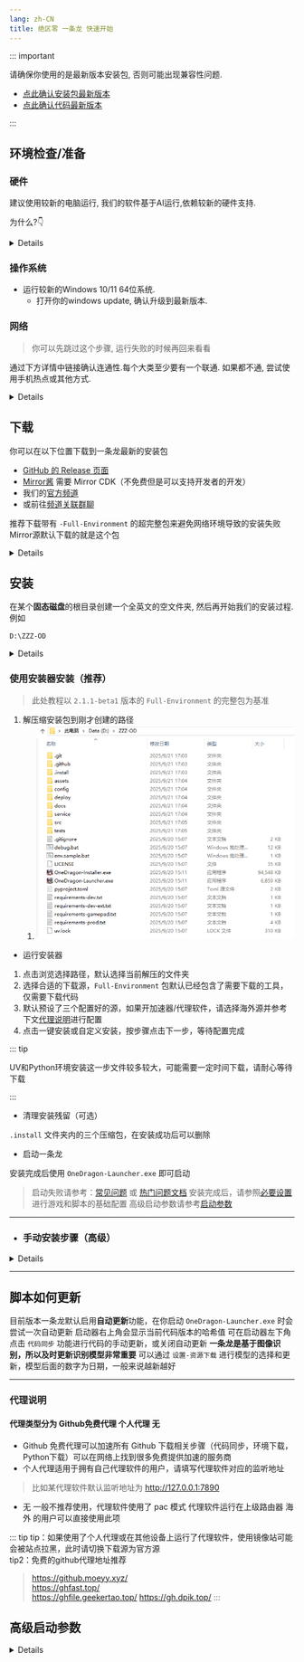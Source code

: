 ```yaml
---
lang: zh-CN
title: 绝区零 一条龙 快速开始
---
```


::: important

请确保你使用的是最新版本安装包, 否则可能出现兼容性问题.
- [点此确认安装包最新版本](https://github.com/OneDragon-Anything/ZenlessZoneZero-OneDragon/releases)
- [点此确认代码最新版本](https://github.com/OneDragon-Anything/ZenlessZoneZero-OneDragon/commits/main/)

:::

## 环境检查/准备

### 硬件

建议使用较新的电脑运行, 我们的软件基于AI运行,依赖较新的硬件支持.

为什么?👇
<details>

基于绝区零[官方公告](https://zzz.mihoyo.com/news/124528?category=279), 公测要求支持配置最低为

```bash
PC端：第七代英特尔酷睿i5，8G内存，英伟达GeForce GTX970及以上
```

且本脚本需要额外的算力以支持OCR/推理, 因此本项目运行基本配置为

- 台式机
  - 第八代英特尔酷睿i5及以上
  - 8G内存及以上
  - 英伟达GeForce GTX1060及以上
- 笔记本
  - 第十二代英特尔酷睿i5及以上
  - 8G内存及以上
  - 英伟达GeForce GTX1060及以上

 E3等更低的配置 算力不够/缺少指令集 无法保证逻辑流畅运行,请优先考虑升级硬件. AMD请参考各家天梯图等效换算.

有社区案例表明可以在插入VR眼镜后的 运行windows系统的Steam Deck 上运行. 但是请注意，Steam Deck 并非完美支持，可能存在一些兼容性问题.

如果你发现了新的兼容硬件不在上述清单中, [欢迎分享](https://pd.qq.com/g/onedrag00n?subc=716388285)
</details>

### 操作系统

- 运行较新的Windows 10/11 64位系统.
  - 打开你的windows update, 确认升级到最新版本.


### 网络

> 你可以先跳过这个步骤, 运行失败的时候再回来看看

通过下方详情中链接确认连通性.每个大类至少要有一个联通.
如果都不通, 尝试使用手机热点或其他方式.

<details>

- 代码源
  - [Github](https://github.com/OneDragon-Anything/ZenlessZoneZero-OneDragon)
  - [Gitee](https://gitee.com/OneDragon-Anything/ZenlessZoneZero-OneDragon)
- PIP源
  - [官方pip源](https://pypi.org/project/pip/)
  - [清华pip镜像源](https://mirrors.tuna.tsinghua.edu.cn/help/pypi/)
  - [阿里云pip镜像源](https://mirrors.aliyun.com/pypi/)

</details>

## 下载

<a id="download-package"></a>

你可以在以下位置下载到一条龙最新的安装包
- [GitHub 的 Release 页面](https://github.com/OneDragon-Anything/ZenlessZoneZero-OneDragon/releases)
- [Mirror酱](https://mirrorchyan.com/zh/projects?rid=ZZZ-OneDragon&source=zzzgh-release) 需要 Mirror CDK（不免费但是可以支持开发者的开发）
- 我们的[官方频道](https://pd.qq.com/g/onedrag00n)
- 或前往[频道关联群聊](https://pd.qq.com/g/onedrag00n)

推荐下载带有 `-Full-Environment` 的超完整包来避免网络环境导致的安装失败
Mirror源默认下载的就是这个包

<details>
源码下载, 仅适用高级玩家

```bash
git clone https://github.com/OneDragon-Anything/ZenlessZoneZero-OneDragon.git
```
</details>

## 安装

在某个**固态磁盘**的根目录创建一个全英文的空文件夹, 然后再开始我们的安装过程.例如

```bash
D:\ZZZ-OD
```

<details>

1. 不要放在非英文字符路径下
   1. 例如 "C:\用户\你的名字\..." 这种路径会导致python环境无法创建
   2. 或者 "D:\英文\one-dragon\...", 也不可以
2. 不要包含空格
   1. 可能会导致路径解析错误
3. 不要使用过长的路径名
   1. 例如"C:\THISPATHISWAYTOOOOOOOOOOOOOOOOOOOOOOOOOOOOLONG\..." 会导致路径解析错误
4. 一定要使用固态硬盘
   1. 用机械硬盘不是不能用, 但是凹深渊总是少几千分的话...
5. 如果你没有D盘, 那你就用C盘吧

还有一些其他的奇怪情况, 无法穷举, 请务必按照上述要求创建路径
</details>

### 使用安装器安装（推荐）

> 此处教程以 `2.1.1-beta1` 版本的 `Full-Environment` 的完整包为基准

1. 解压缩安装包到刚才创建的路径
   1. ![folder_overview](./quickstart/folder_overview.png)

- 运行安装器

1. 点击浏览选择路径，默认选择当前解压的文件夹
2. 选择合适的下载源，`Full-Environment` 包默认已经包含了需要下载的工具，仅需要下载代码
3. 默认预设了三个配置好的源，如果开加速器/代理软件，请选择海外源并参考下文[代理说明](#代理说明)进行配置
4. 点击一键安装或自定义安装，按步骤点击下一步，等待配置完成

::: tip

UV和Python环境安装这一步文件较多较大，可能需要一定时间下载，请耐心等待下载

:::
- 清理安装残留（可选）

`.install` 文件夹内的三个压缩包，在安装成功后可以删除

- 启动一条龙

安装完成后使用 `OneDragon-Launcher.exe` 即可启动
> 启动失败请参考：[常见问题](faq.md) 或 [热门问题文档](https://docs.qq.com/doc/p/7add96a4600d363b75d2df83bb2635a7c6a969b5)
> 安装完成后，请参照[必要设置](./docs/config.md)进行游戏和脚本的基础配置
> 高级启动参数请参考[启动参数](#高级启动参数)

---

- ### 手动安装步骤（高级）

<details>

高级玩家废话少说

```bash
git clone https://github.com/OneDragon-Anything/ZenlessZoneZero-OneDragon.git
cd ZenlessZoneZero-OneDragon
pip install -r requirements-prod.txt
pip install -r requirements-gamepad.txt
# 启动游戏
./onedragon-launcher.exe
```

</details>

---

## 脚本如何更新

目前版本一条龙默认启用**自动更新**功能，在你启动 `OneDragon-Launcher.exe` 时会尝试一次自动更新
启动器右上角会显示当前代码版本的哈希值
可在启动器左下角点击 `代码同步` 功能进行代码的手动更新，或关闭自动更新
**一条龙是基于图像识别，所以及时更新识别模型非常重要**
可以通过 `设置-资源下载` 进行模型的选择和更新，模型后面的数字为日期，一般来说越新越好

---

### 代理说明

#### 代理类型分为 **Github免费代理 个人代理 无**
- Github 免费代理可以加速所有 Github 下载相关步骤（代码同步，环境下载，Python下载）可以在网络上找到很多免费提供加速的服务商
- 个人代理适用于拥有自己代理软件的用户，请填写代理软件对应的监听地址
> 比如某代理软件默认监听地址为 http://127.0.0.1:7890
- 无 一般不推荐使用，代理软件使用了 pac 模式 代理软件运行在上级路由器 海外 的用户可以直接使用此项

::: tip
  tip：如果使用了个人代理或在其他设备上运行了代理软件，使用镜像站可能会被站点拉黑，此时请切换下载源为官方源<br>
  tip2：免费的github代理地址推荐<br>
  > https://github.moeyy.xyz/<br>
  > https://ghfast.top/<br>
  > https://ghfile.geekertao.top/
  > https://gh.dpik.top/
:::

## 高级启动参数
<details>

你可以使用纯命令行来启动`OneDragon-Launcher.exe`并添加参数以获取一些更加便捷的功能

```shell
usage: OneDragon-Launcher.exe [-h] [-v] [-o] [-c] [-s [SHUTDOWN]] [-i INSTANCE] [-a APP]

绝区零 一条龙 启动器

options:
  -h, --help            显示帮助信息
  -v, --version         显示版本号
  -o, --onedragon       一条龙运行
  -c, --close-game      运行后关闭游戏
  -s [SHUTDOWN], --shutdown [SHUTDOWN]
                        运行后关机，可指定延迟秒数，默认60秒
  -i INSTANCE, --instance INSTANCE
                        指定运行的账号实例，多个用英文逗号分隔，如：1,2
  -a APP, --app APP     指定运行的应用，多个用英文逗号分隔
```

</details>